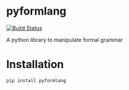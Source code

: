 # pyformlang

[![Build Status](https://jenkins.r2.enst.fr/job/pyformlang/job/master/badge/icon)](https://jenkins.r2.enst.fr/job/pyformlang/job/master/)

A python library to manipulate formal grammar

# Installation

```bash
pip install pyformlang
```
